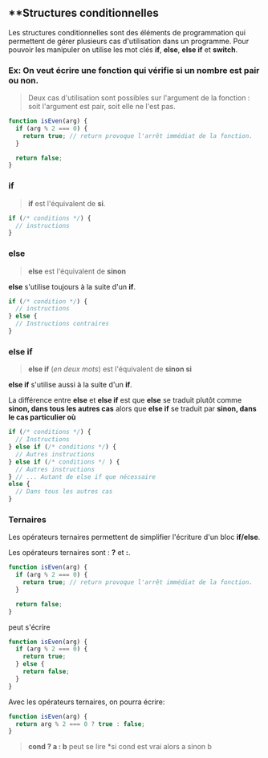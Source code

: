 ## \*\*Structures conditionnelles

Les structures conditionnelles sont des éléments de programmation qui permettent de gérer plusieurs cas d'utilisation dans un programme. Pour pouvoir les manipuler on utilise les mot clés **if**, **else**, **else if** et **switch**.

### Ex: On veut écrire une fonction qui vérifie si un nombre est pair ou non.

> Deux cas d'utilisation sont possibles sur l'argument de la fonction : soit l'argument est pair, soit elle ne l'est pas.

```js
function isEven(arg) {
  if (arg % 2 === 0) {
    return true; // return provoque l'arrêt immédiat de la fonction.
  }

  return false;
}
```

### **if**

> **if** est l'équivalent de **si**.

```js
if (/* conditions */) {
  // instructions
}
```

### **else**

> **else** est l'équivalent de **sinon**

**else** s'utilise toujours à la suite d'un **if**.

```js
if (/* condition */) {
  // instructions
} else {
  // Instructions contraires
}
```

### **else if**

> **else if** (_en deux mots_) est l'équivalent de **sinon si**

**else if** s'utilise aussi à la suite d'un **if**.

La différence entre **else** et **else if** est que **else** se traduit plutôt comme **sinon, dans tous les autres cas** alors que **else if** se traduit par **sinon, dans le cas particulier où**

```js
if (/* conditions */) {
  // Instructions
} else if (/* conditions */) {
  // Autres instructions
} else if (/* conditions */ ) {
  // Autres instructions
} // ... Autant de else if que nécessaire
else {
  // Dans tous les autres cas
}
```

### **Ternaires**

Les opérateurs ternaires permettent de simplifier l'écriture d'un bloc **if/else**.

Les opérateurs ternaires sont : **?** et **:**.

```js
function isEven(arg) {
  if (arg % 2 === 0) {
    return true; // return provoque l'arrêt immédiat de la fonction.
  }

  return false;
}
```

peut s'écrire

```js
function isEven(arg) {
  if (arg % 2 === 0) {
    return true;
  } else {
    return false;
  }
}
```

Avec les opérateurs ternaires, on pourra écrire:

```js
function isEven(arg) {
  return arg % 2 === 0 ? true : false;
}
```

> **cond ? a : b** peut se lire \*si cond est vrai alors a sinon b

